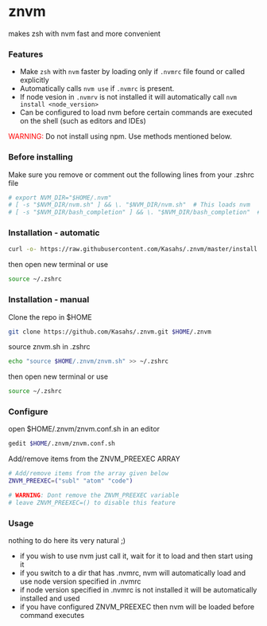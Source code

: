# znvm  
makes zsh with nvm fast and more convenient

### Features
* Make ```zsh``` with ```nvm``` faster by loading only if ```.nvmrc``` file found or called explicitly  
* Automatically calls ```nvm use``` if ```.nvmrc``` is present.
* If node vesion in ```.nvmrv``` is not installed it will automatically call ```nvm install <node_version>``` 
* Can be configured to load nvm before certain commands are executed on the shell (such as editors and IDEs)

<p> <span style="color: red">WARNING:</span> Do not install using npm. Use methods mentioned below.</p>


### Before installing
Make sure you remove or comment out the following lines from your .zshrc file
```zsh
# export NVM_DIR="$HOME/.nvm"
# [ -s "$NVM_DIR/nvm.sh" ] && \. "$NVM_DIR/nvm.sh"  # This loads nvm
# [ -s "$NVM_DIR/bash_completion" ] && \. "$NVM_DIR/bash_completion"  # This loads nvm bash_completion
```

### Installation - automatic

```zsh
curl -o- https://raw.githubusercontent.com/Kasahs/.znvm/master/install.sh | zsh
```
then open new terminal or use 
```zsh 
source ~/.zshrc
```

### Installation - manual
Clone the repo in $HOME
```zsh 
git clone https://github.com/Kasahs/.znvm.git $HOME/.znvm
```  
source znvm.sh in .zshrc
```zsh
echo "source $HOME/.znvm/znvm.sh" >> ~/.zshrc
```  
then open new terminal or use 
```zsh 
source ~/.zshrc
```

### Configure
open $HOME/.znvm/znvm.conf.sh in an editor
```zsh
gedit $HOME/.znvm/znvm.conf.sh
```
Add/remove items from the ZNVM_PREEXEC ARRAY
```zsh
# Add/remove items from the array given below
ZNVM_PREEXEC=("subl" "atom" "code")

# WARNING: Dont remove the ZNVM_PREEXEC variable
# leave ZNVM_PREEXEC=() to disable this feature
```

### Usage
nothing to do here its very natural ;)
* if you wish to use nvm just call it, wait for it to load and then start using it
* if you switch to a dir that has .nvmrc, nvm will automatically load and use node version specified in .nvmrc
* if node version specified in .nvmrc is not installed it will be automatically installed and used
* if you have configured ZNVM_PREEXEC then nvm will be loaded before command executes